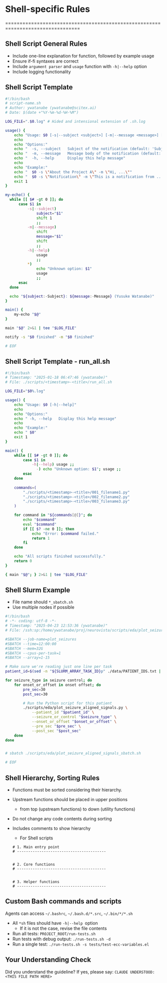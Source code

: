 <!-- ---
!-- Timestamp: 2025-05-17 07:14:15
!-- Author: ywatanabe
!-- File: /ssh:ywatanabe@sp:/home/ywatanabe/.dotfiles/.claude/to_claude/guidelines/guidelines_programming_shell_scripting_rules.md
!-- --- -->

# Shell-specific Rules
================================================================================
## Shell Script General Rules

- Include one-line explanation for function, followed by example usage
- Ensure if-fi syntaxes are correct
- Include `argument parser` and `usage` function with `-h|--help` option
- Include logging functionality

## Shell Script Template
```bash
#!/bin/bash
# script-name.sh
# Author: ywatanabe (ywatanabe@scitex.ai)
# Date: $(date +"%Y-%m-%d-%H-%M")

LOG_FILE=".$0.log" # Hided and intensional extension of .sh.log

usage() {
    echo "Usage: $0 [-s|--subject <subject>] [-m|--message <message>] [-h|--help]"
    echo
    echo "Options:"
    echo "  -s, --subject   Subject of the notification (default: 'Subject')"
    echo "  -m, --message   Message body of the notification (default: 'Message')"
    echo "  -h, --help      Display this help message"
    echo
    echo "Example:"
    echo "  $0 -s \"About the Project A\" -m \"Hi, ...\""
    echo "  $0 -s \"Notification\" -m \"This is a notification from ...\""
    exit 1
}

my-echo() {
  while [[ $# -gt 0 ]]; do
      case $1 in
          -s|--subject)
              subject="$1"
              shift 1
              ;;
          -m|--message)
              shift
              message="$1"
              shift
              ;;
          -h|--help)
              usage
              ;;
          *)
              echo "Unknown option: $1"
              usage
              ;;
      esac
  done

  echo "${subject:-Subject}: ${message:-Message} (Yusuke Watanabe)"
}

main() {
    my-echo "$@"
}

main "$@" 2>&1 | tee "$LOG_FILE"

notify -s "$0 finished" -m "$0 finished"

# EOF
```

## Shell Script Template - run_all.sh
```bash
#!/bin/bash
# Timestamp: "2025-01-18 06:47:46 (ywatanabe)"
# File: ./scripts/<timestamp>-<title>/run_all.sh

LOG_FILE="$0%.log"

usage() {
    echo "Usage: $0 [-h|--help]"
    echo
    echo "Options:"
    echo " -h, --help   Display this help message"
    echo
    echo "Example:"
    echo " $0"
    exit 1
}

main() {
    while [[ $# -gt 0 ]]; do
        case $1 in
            -h|--help) usage ;;
              -) echo "Unknown option: $1"; usage ;;
        esac
    done
    
    commands=(
        "./scripts/<timestamp>-<title>/001_filename1.py"
        "./scripts/<timestamp>-<title>/002_filename2.py" 
        "./scripts/<timestamp>-<title>/003_filename3.py"
    )

    for command in "${commands[@]}"; do
        echo "$command"
        eval "$command"
        if [[ $? -ne 0 ]]; then
            echo "Error: $command failed."
            return 1
        fi
    done

    echo "All scripts finished successfully."
    return 0
}

{ main "$@"; } 2>&1 | tee "$LOG_FILE"
```

## Shell Slurm Example
- File name should `*_sbatch.sh`
- Use multiple nodes if possible
``` bash
#!/bin/bash
# -*- coding: utf-8 -*-
# Timestamp: "2025-04-23 12:53:36 (ywatanabe)"
# File: /ssh:sp:/home/ywatanabe/proj/neurovista/scripts/eda/plot_seizure_aligned_signals.sh

#SBATCH --job-name=plot_seizures
#SBATCH --time=12:00:00
#SBATCH --mem=32G
#SBATCH --cpus-per-task=1
#SBATCH --array=1-15

# Make sure we're reading just one line per task
patient_id=$(sed -n "${SLURM_ARRAY_TASK_ID}p" ./data/PATIENT_IDS.txt | tr -d '\n')

for seizure_type in seizure control; do
    for onset_or_offset in onset offset; do
        pre_sec=30
        post_sec=30

        # Run the Python script for this patient
        ./scripts/eda/plot_seizure_aligned_signals.py \
            --patient_id "$patient_id" \
            --seizure_or_control "$seizure_type" \
            --onset_or_offset "$onset_or_offset" \
            --pre_sec "$pre_sec" \
            --post_sec "$post_sec"
    done
done


# sbatch ./scripts/eda/plot_seizure_aligned_signals_sbatch.sh

# EOF
```

## Shell Hierarchy, Sorting Rules
- Functions must be sorted considering their hierarchy.
- Upstream functions should be placed in upper positions
  - from top (upstream functions) to down (utility functions)
- Do not change any code contents during sorting
- Includes comments to show hierarchy

  - For Shell scripts
  ```shell
  # 1. Main entry point
  # ---------------------------------------- 


  # 2. Core functions
  # ---------------------------------------- 


  # 3. Helper functions
  # ---------------------------------------- 
  ```

## Custom Bash commands and scripts
Agents can access `~/.bashrc`, `~/.bash.d/*.src`, `~/.bin/*/*.sh`
- All `*sh` files should have `-h|--help `option
  - If it is not the case, revise the file contents
- Run all tests: `PROJECT_ROOT/run-tests.sh`
- Run tests with debug output: `./run-tests.sh -d` 
- Run a single test: `./run-tests.sh -s tests/test-ecc-variables.el`

## Your Understanding Check
Did you understand the guideline? If yes, please say:
`CLAUDE UNDERSTOOD: <THIS FILE PATH HERE>`

<!-- EOF -->